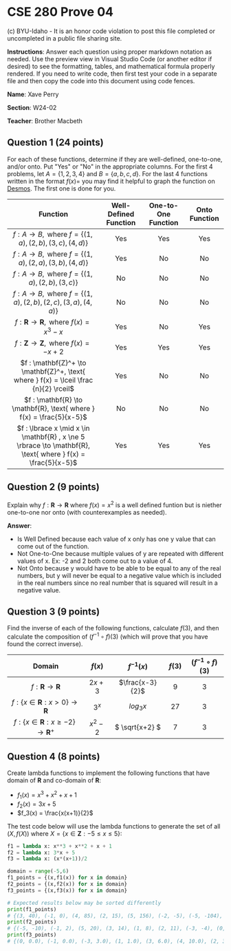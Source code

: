 # CSE 280 Prove 04

(c) BYU-Idaho - It is an honor code violation to post this
file completed or uncompleted in a public file sharing site.

**Instructions**: Answer each question using proper markdown notation as needed.  Use the preview view in Visual Studio Code (or another editor if desired) to see the formatting, tables, and mathematical formula properly rendered.  If you need to write code, then first test your code in a separate file and then copy the code into this document using code fences. 

**Name**: Xave Perry

**Section**: W24-02

**Teacher**: Brother Macbeth

## Question 1 (24 points)

For each of these functions, determine if they are well-defined, one-to-one, and/or onto.  Put "Yes" or "No" in the appropriate columns.  For the first 4 problems, let $A=\lbrace 1,2,3,4 \rbrace$ and $B=\lbrace a, b, c, d \rbrace$.  For the last 4 functions written in the format $f(x)=$ you may find it helpful to graph the function on [Desmos](https://www.desmos.com/).  The first one is done for you.

|Function|Well-Defined Function|One-to-One Function|Onto Function|
|:-:|:-:|:-:|:-:|
|$f : A \to B, \text{ where } f = \lbrace (1,a),(2,b),(3,c),(4,d) \rbrace$|Yes|Yes|Yes|
|$f : A \to B, \text{ where } f = \lbrace (1,a),(2,a),(3,b),(4,d) \rbrace$|Yes|No|No|
|$f : A \to B, \text{ where } f = \lbrace (1,a),(2,b),(3,c) \rbrace$|No|No|No|
|$f : A \to B, \text{ where } f = \lbrace (1,a),(2,b),(2,c),(3,a),(4,a) \rbrace$|No|No|No|
|$f : \mathbf{R} \to \mathbf{R}, \text{ where } f(x) = x^3-x$|Yes|No|Yes|
|$f : \mathbf{Z} \to \mathbf{Z}, \text{ where } f(x) = -x+2$|Yes|Yes|Yes|
|$f : \mathbf{Z}^+ \to \mathbf{Z}^+, \text{ where } f(x) = \lceil \frac {n}{2} \rceil$|Yes|No|No|
|$f : \mathbf{R} \to \mathbf{R}, \text{ where } f(x) = \frac{5}{x-5}$|No|No|No|
|$f : \lbrace x \mid x \in \mathbf{R} , x \ne 5 \rbrace \to \mathbf{R}, \text{ where } f(x) = \frac{5}{x-5}$|Yes|Yes|Yes|

## Question 2 (9 points)

Explain why $f : \mathbf{R} \to \mathbf{R} \text{ where } f(x) = x^2$ is a well defined funtion but is niether one-to-one nor onto (with counterexamples as needed).

**Answer**:  
* Is Well Defined because each value of x only has one y value that can come out of the function.
* Not One-to-One because multiple values of y are repeated with different values of x. Ex: -2 and 2 both come out to a value of 4.
* Not Onto because y would have to be able to be equal to any of the real numbers, but y will never be equal to a negative value which is included in the real numbers since no real number that is squared will result in a negative value.

## Question 3 (9 points)

Find the inverse of each of the following functions, calculate $f(3)$, and then calculate the composition of $(f^{-1} \circ f)(3)$ (which will prove that you have found the correct inverse).

|Domain|$f(x)$|$f^{-1}(x)$|$f(3)$|$(f^{-1} \circ f)(3)$
|:-:|:-:|:-:|:-:|:-:|
|$f : \mathbf{R} \to \mathbf{R}$|$2x+3$|$\frac{x-3}{2}$|9|3|
|$f : \lbrace x \in \mathbf{R} : x \gt 0 \rbrace \to \mathbf{R}$|$3^x$|$log{_3}{x}$|27|3|
|$f : \lbrace x \in \mathbf{R} : x \ge -2 \rbrace \to \mathbf{R}^+$|$x^2-2$|$ \sqrt{x+2} $|7|3|


## Question 4 (8 points)

Create lambda functions to implement the following functions that have domain of $\mathbf{R}$ and co-domain of $\mathbf{R}$:

* $f_1(x) = x^3+x^2+x+1$
* $f_2(x) = 3x+5$
* $f_3(x) = \frac{x(x+1)}{2}$

The test code below will use the lambda functions to generate the set of all $(X, f(X))$ where $X=\lbrace x \in \mathbf{Z} : -5 \le x \le 5 \rbrace$:

```python
f1 = lambda x: x**3 + x**2 + x + 1
f2 = lambda x: 3*x + 5
f3 = lambda x: (x*(x+1))/2

domain = range(-5,6)
f1_points = {(x,f1(x)) for x in domain}
f2_points = {(x,f2(x)) for x in domain}
f3_points = {(x,f3(x)) for x in domain}

# Expected results below may be sorted differently
print(f1_points)
# {(3, 40), (-1, 0), (4, 85), (2, 15), (5, 156), (-2, -5), (-5, -104), (1, 4), (-4, -51), (-3, -20), (0, 1)}
print(f2_points)
# {(-5, -10), (-1, 2), (5, 20), (3, 14), (1, 8), (2, 11), (-3, -4), (0, 5), (4, 17), (-2, -1), (-4, -7)}
print(f3_points)
# {(0, 0.0), (-1, 0.0), (-3, 3.0), (1, 1.0), (3, 6.0), (4, 10.0), (2, 3.0), (-4, 6.0), (5, 15.0), (-2, 1.0), (-5, 10.0)}
```

